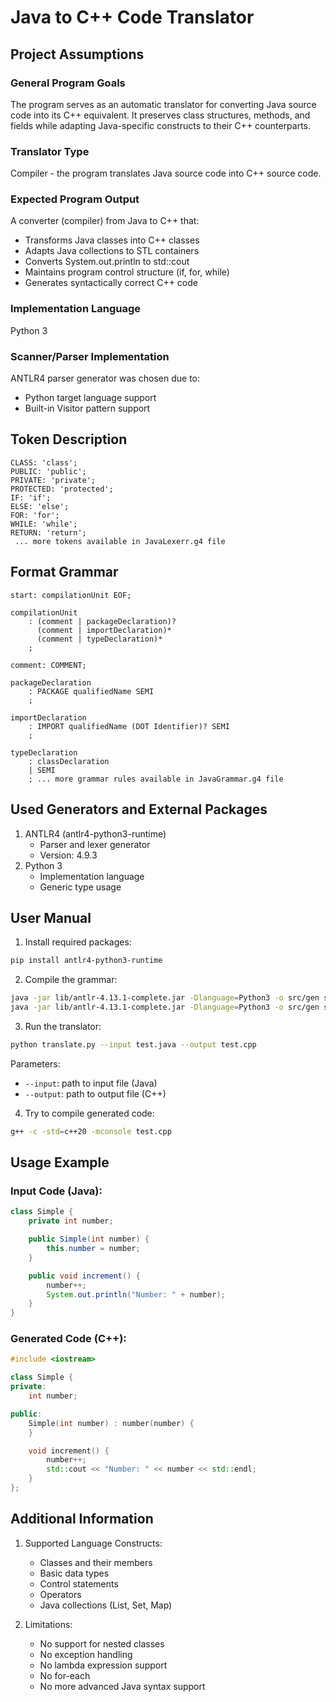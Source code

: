 # Java to C++ Code Translator
## Project Assumptions

### General Program Goals
The program serves as an automatic translator for converting Java source code into its C++ equivalent. It preserves class structures, methods, and fields while adapting Java-specific constructs to their C++ counterparts.

### Translator Type
Compiler - the program translates Java source code into C++ source code.

### Expected Program Output
A converter (compiler) from Java to C++ that:
- Transforms Java classes into C++ classes
- Adapts Java collections to STL containers
- Converts System.out.println to std::cout
- Maintains program control structure (if, for, while)
- Generates syntactically correct C++ code

### Implementation Language
Python 3

### Scanner/Parser Implementation
ANTLR4 parser generator was chosen due to:
- Python target language support
- Built-in Visitor pattern support

## Token Description
```antlr
CLASS: 'class';
PUBLIC: 'public';
PRIVATE: 'private';
PROTECTED: 'protected';
IF: 'if';
ELSE: 'else';
FOR: 'for';
WHILE: 'while';
RETURN: 'return';
 ... more tokens available in JavaLexerr.g4 file
```

## Format Grammar
```antlr
start: compilationUnit EOF;

compilationUnit
    : (comment | packageDeclaration)?
      (comment | importDeclaration)*
      (comment | typeDeclaration)*
    ;

comment: COMMENT;

packageDeclaration
    : PACKAGE qualifiedName SEMI
    ;

importDeclaration
    : IMPORT qualifiedName (DOT Identifier)? SEMI
    ;

typeDeclaration
    : classDeclaration
    | SEMI
    ; ... more grammar rules available in JavaGrammar.g4 file
```

## Used Generators and External Packages
1. ANTLR4 (antlr4-python3-runtime)
   - Parser and lexer generator
   - Version: 4.9.3
2. Python 3
   - Implementation language
   - Generic type usage

## User Manual
1. Install required packages:
```bash
pip install antlr4-python3-runtime
```
2. Compile the grammar:
```bash
java -jar lib/antlr-4.13.1-complete.jar -Dlanguage=Python3 -o src/gen src/JavaGrammar.g4
java -jar lib/antlr-4.13.1-complete.jar -Dlanguage=Python3 -o src/gen src/JavaLexer.g4  

```  

3. Run the translator:
```bash
python translate.py --input test.java --output test.cpp
```
Parameters:
- `--input`: path to input file (Java)
- `--output`: path to output file (C++)

4. Try to compile generated code:
```bash
g++ -c -std=c++20 -mconsole test.cpp
```
## Usage Example

### Input Code (Java):
```java
class Simple {
    private int number;

    public Simple(int number) {
        this.number = number;
    }

    public void increment() {
        number++;
        System.out.println("Number: " + number);
    }
}

```

### Generated Code (C++):
```cpp
#include <iostream>

class Simple {
private:
    int number;

public:
    Simple(int number) : number(number) {
    }

    void increment() {
        number++;
        std::cout << "Number: " << number << std::endl;
    }
};

```

## Additional Information
1. Supported Language Constructs:
   - Classes and their members
   - Basic data types
   - Control statements
   - Operators
   - Java collections (List, Set, Map)

2. Limitations:
   - No support for nested classes
   - No exception handling
   - No lambda expression support
   - No for-each
   - No more advanced Java syntax support
